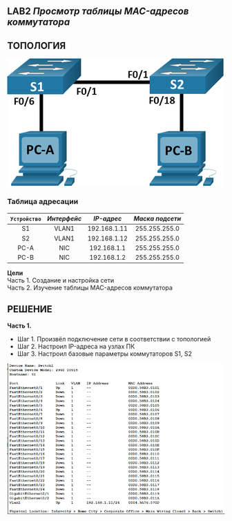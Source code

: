 ## **LAB2 _Просмотр таблицы MAC-адресов коммутатора_**

## ТОПОЛОГИЯ    


![jpg lab2](https://github.com/DanisTuc/otus_network_labs/blob/main/Lab2/jpg%20lab2.png)    


### Таблица адресации

| `Устройство` | *Интерфейс* | *IP-адрес* | *Маска подсети* |
| :----------: | :---------: | :--------: | :-------------: |
|S1|VLAN1|192.168.1.11|255.255.255.0|
|S2|VLAN1|192.168.1.12|255.255.255.0|
|PC-A|NIC|192.168.1.1|255.255.255.0|
|PC-B|NIC|192.168.1.2|255.255.255.0|

**Цели**    
Часть 1. Создание и настройка сети  
Часть 2. Изучение таблицы MAC-адресов коммутатора    


## **РЕШЕНИЕ**   
**Часть 1.**  
* Шаг 1. Произвёл подключение сети в соответствии с топологией
* Шаг 2. Настроил IP-адреса на узлах ПК
* Шаг 3. Настроил базовые параметры коммутаторов S1, S2
  
![]( https://github.com/DanisTuc/otus_network_labs/blob/main/Lab2/S1.png) 
